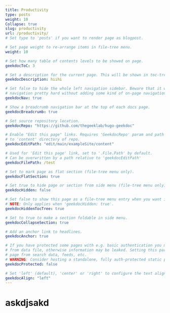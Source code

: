 ```yaml
---
title: Productivity
type: posts
weight: 10
Collapse: true
slug: productivity
url: /productivity/
# Set type to 'posts' if you want to render page as blogpost.

# Set page weight to re-arrange items in file-tree menu.
weight: 10

# Set how many table of contents levels to be showed on page.
geekdocToC: 3

# Set a description for the current page. This will be shown in toc-trees objects.
geekdocDescription: hiihi

# Set false to hide the whole left navigation sidebar. Beware that it will make
# navigation pretty hard without adding some kind of on-page navigation.
geekdocNav: true

# Show a breadcrumb navigation bar at the top of each docs page.
geekdocBreadcrumb: true

# Set source repository location.
geekdocRepo: "https://github.com/thegeeklab/hugo-geekdoc"

# Enable "Edit this page" links. Requires 'GeekdocRepo' param and path must point
# to 'content' directory of repo.
geekdocEditPath: "edit/main/exampleSite/content"

# Used for 'Edit this page' link, set to '.File.Path' by default.
# Can be overwritten by a path relative to 'geekdocEditPath'
geekdocFilePath: /test

# Set to mark page as flat section (file-tree menu only).
geekdocFlatSection: true

# Set true to hide page or section from side menu (file-tree menu only).
geekdocHidden: false

# Set false to show this page as a file-tree menu entry when you want it to be hidden in the sidebar.
# NOTE: Only applies when 'geekdocHidden: true'.
geekdocHiddenTocTree: true

# Set to true to make a section foldable in side menu.
geekdocCollapseSection: true

# Add an anchor link to headlines.
geekdocAnchor: true

# If you have protected some pages with e.g. basic authentication you may want to exclude these pages
# from data file, otherwise information may be leaked. Setting this parameter to 'true' will exclude the
# page from search data, feeds, etc.
# WARNING: Consider hosting a standalone, fully auth-protected static page for secret information instead!
geekdocProtected: false

# Set 'left' (default), 'center' or 'right' to configure the text align of a page.
geekdocAlign: "left"
---
```


# askdjsakd